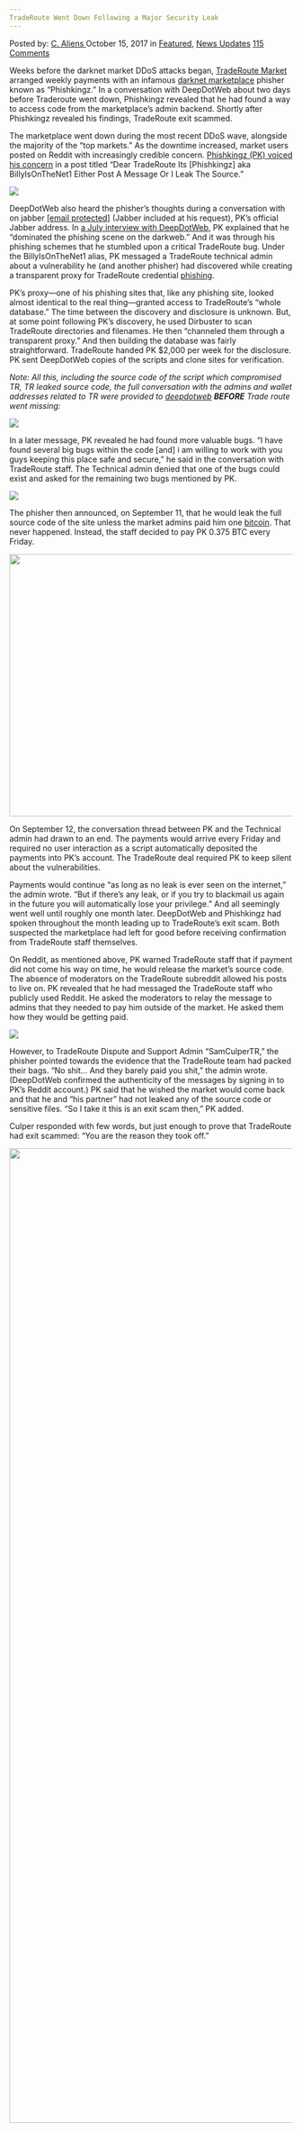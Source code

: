 ```yaml
---
TradeRoute Went Down Following a Major Security Leak
---
```

<article class="post-listing post-23094 post type-post status-publish format-standard has-post-thumbnail hentry 
category-news-updates tag-leak tag-major tag-security tag-traderoute">
    <div class="post-inner">
        <span>Posted by: <a href="https://www.deepdotweb.com/author/caliens/" title="">C. Aliens </a></span>
    <span>October 15, 2017</span>
    <span>in <a href="https://www.deepdotweb.com/category/deepdot-news/" rel="category tag">Featured</a>, <a href="https://www.deepdotweb.com/category/news-updates/" rel="category tag">News Updates</a></span>
    <span><a href="https://www.deepdotweb.com/2017/10/15/traderoutesecurityleak/#comments">115 Comments</a></span>
    </p>
    <div class="clear"></div>
    <div class="entry">
    <p>Weeks before the darknet market DDoS attacks began, <a href="https://www.deepdotweb.com/marketplace-directory/listing/traderoute/">TradeRoute Market</a> arranged weekly payments with an infamous <a href="https://www.deepdotweb.com/2013/10/28/updated-llist-of-hidden-marketplaces-tor-i2p/">darknet marketplace</a> phisher known as “Phishkingz.” In a conversation with DeepDotWeb about two days before Traderoute went down, Phishkingz revealed that he had found a way to access code from the marketplace’s admin backend. Shortly after Phishkingz revealed his findings, TradeRoute exit scammed.</p>
    <p>The marketplace went down during the most recent DDoS wave, alongside the majority of the “top markets.” As the downtime increased, market users posted on Reddit with increasingly credible concern. <a href="https://www.reddit.com/r/TradeRoute/comments/76704w/dear_traderoute_its_pk_aka_billyisonthenet1/">Phishkingz (PK) voiced his concern</a> in a post titled “Dear TradeRoute Its [Phishkingz] aka BillyIsOnTheNet1 Either Post A Message Or I Leak The Source.”</p>
    <p><img class="wp-image-23095" src="https://www.deepdotweb.com/wp-content/uploads/2017/10/word-image-19.png" srcset="https://www.deepdotweb.com/wp-content/uploads/2017/10/word-image-19.png 1008w, https://www.deepdotweb.com/wp-content/uploads/2017/10/word-image-19-300x154.png 300w" sizes="(max-width: 1008px) 100vw, 1008px" /></p>
    <p>DeepDotWeb also heard the phisher’s thoughts during a conversation with on jabber <a href="/cdn-cgi/l/email-protection" class="__cf_email__" data-cfemail="4131292832292a282f263b012439312d2e28356f282c">[email&#160;protected]</a> (Jabber included at his request), PK’s official Jabber address. In <a href="https://www.deepdotweb.com/2017/07/12/interview-top-alphabay-accounts-phisher/">a July interview with DeepDotWeb</a>, PK explained that he “dominated the phishing scene on the darkweb.” And it was through his phishing schemes that he stumbled upon a critical TradeRoute bug. Under the BillyIsOnTheNet1 alias, PK messaged a TradeRoute technical admin about a vulnerability he (and another phisher) had discovered while creating a transparent proxy for TradeRoute credential <a href="https://www.deepdotweb.com/?s=phishing">phishing</a>.</p>
    <p>PK’s proxy—one of his phishing sites that, like any phishing site, looked almost identical to the real thing—granted access to TradeRoute’s “whole database.” The time between the discovery and disclosure is unknown. But, at some point following PK’s discovery, he used Dirbuster to scan TradeRoute directories and filenames. He then “channeled them through a transparent proxy.” And then building the database was fairly straightforward. TradeRoute handed PK $2,000 per week for the disclosure. PK sent DeepDotWeb copies of the scripts and clone sites for verification.</p>
    <p><em>Note: All this, including the source code of the script which compromised TR, TR leaked source code, the full conversation with the admins and wallet addresses related to TR were provided to <a href="https://www.deepdotweb.com/">deepdotweb</a> <strong>BEFORE</strong> Trade route went missing:</em></p>
    <p><img class="wp-image-23096" src="https://www.deepdotweb.com/wp-content/uploads/2017/10/word-image-20.png" srcset="https://www.deepdotweb.com/wp-content/uploads/2017/10/word-image-20.png 963w, https://www.deepdotweb.com/wp-content/uploads/2017/10/word-image-20-300x137.png 300w, https://www.deepdotweb.com/wp-content/uploads/2017/10/word-image-20-272x125.png 272w" sizes="(max-width: 963px) 100vw, 963px" /></p>
    <p>In a later message, PK revealed he had found more valuable bugs. “I have found several big bugs within the code [and] i am willing to work with you guys keeping this place safe and secure,” he said in the conversation with TradeRoute staff. The Technical admin denied that one of the bugs could exist and asked for the remaining two bugs mentioned by PK.</p>
    <p><img class="wp-image-23097" src="https://www.deepdotweb.com/wp-content/uploads/2017/10/word-image-21.png" srcset="https://www.deepdotweb.com/wp-content/uploads/2017/10/word-image-21.png 958w, https://www.deepdotweb.com/wp-content/uploads/2017/10/word-image-21-300x82.png 300w" sizes="(max-width: 958px) 100vw, 958px" /></p>
    <p>The phisher then announced, on September 11, that he would leak the full source code of the site unless the market admins paid him one <a href="http://deepdotweb.com/tag/bitcoin">bitcoin</a>. That never happened. Instead, the staff decided to pay PK 0.375 BTC every Friday.</p>
    <p><a href="https://www.deepdotweb.com/wp-content/uploads/2017/10/tradmin.png"><img class="aligncenter size-full wp-image-23099" src="https://www.deepdotweb.com/wp-content/uploads/2017/10/tradmin.png" alt="" width="2406" height="466" srcset="https://www.deepdotweb.com/wp-content/uploads/2017/10/tradmin.png 2406w, https://www.deepdotweb.com/wp-content/uploads/2017/10/tradmin-300x58.png 300w, https://www.deepdotweb.com/wp-content/uploads/2017/10/tradmin-1024x198.png 1024w" sizes="(max-width: 2406px) 100vw, 2406px" /></a></p>
    <p>On September 12, the conversation thread between PK and the Technical admin had drawn to an end. The payments would arrive every Friday and required no user interaction as a script automatically deposited the payments into PK’s account. The TradeRoute deal required PK to keep silent about the vulnerabilities.</p>
    <p>Payments would continue “as long as no leak is ever seen on the internet,” the admin wrote. “But if there&#8217;s any leak, or if you try to blackmail us again in the future you will automatically lose your privilege.” And all seemingly went well until roughly one month later. DeepDotWeb and Phishkingz had spoken throughout the month leading up to TradeRoute’s exit scam. Both suspected the marketplace had left for good before receiving confirmation from TradeRoute staff themselves.</p>
    <p>On Reddit, as mentioned above, PK warned TradeRoute staff that if payment did not come his way on time, he would release the market’s source code. The absence of moderators on the TradeRoute subreddit allowed his posts to live on. PK revealed that he had messaged the TradeRoute staff who publicly used Reddit. He asked the moderators to relay the message to admins that they needed to pay him outside of the market. He asked them how they would be getting paid.</p>
    <p><img class="wp-image-23098" src="https://www.deepdotweb.com/wp-content/uploads/2017/10/word-image-22.png" srcset="https://www.deepdotweb.com/wp-content/uploads/2017/10/word-image-22.png 1101w, https://www.deepdotweb.com/wp-content/uploads/2017/10/word-image-22-300x128.png 300w, https://www.deepdotweb.com/wp-content/uploads/2017/10/word-image-22-1024x435.png 1024w" sizes="(max-width: 1101px) 100vw, 1101px" /></p>
    <p>However, to TradeRoute Dispute and Support Admin “SamCulperTR,” the phisher pointed towards the evidence that the TradeRoute team had packed their bags. “No shit… And they barely paid you shit,” the admin wrote. (DeepDotWeb confirmed the authenticity of the messages by signing in to PK’s Reddit account.) PK said that he wished the market would come back and that he and “his partner” had not leaked any of the source code or sensitive files. “So I take it this is an exit scam then,” PK added.</p>
    <p>Culper responded with few words, but just enough to prove that TradeRoute had exit scammed: “You are the reason they took off.”</p>
    <p><a href="https://www.deepdotweb.com/wp-content/uploads/2017/10/tradmin2.png"><img class="aligncenter size-full wp-image-23100" src="https://www.deepdotweb.com/wp-content/uploads/2017/10/tradmin2.png" alt="" width="2379" height="1732" srcset="https://www.deepdotweb.com/wp-content/uploads/2017/10/tradmin2.png 2379w, https://www.deepdotweb.com/wp-content/uploads/2017/10/tradmin2-300x218.png 300w, https://www.deepdotweb.com/wp-content/uploads/2017/10/tradmin2-1024x746.png 1024w" sizes="(max-width: 2379px) 100vw, 2379px" /></a></p>
    </div>
    <span style="display:none"><a href="https://www.deepdotweb.com/tag/leak/" rel="tag">leak</a> <a href="https://www.deepdotweb.com/tag/major/" rel="tag">major</a> <a href="https://www.deepdotweb.com/tag/security/" rel="tag">security</a> <a href="https://www.deepdotweb.com/tag/traderoute/" rel="tag">traderoute</a></span> <span style="display:none" class="updated">2017-10-15</span>
    <div style="display:none" class="vcard author" itemprop="author" itemscope itemtype="http://schema.org/Person"><strong class="fn" itemprop="name"><a href="https://www.deepdotweb.com/author/caliens/" title="Posts by C. Aliens" rel="author">C. Aliens</a></strong></div>
    </div>
</article>

